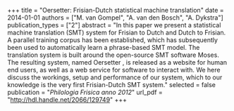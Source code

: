 +++
title = "Oersetter: Frisian-Dutch statistical machine translation"
date = 2014-01-01
authors = ["M. van Gompel", "A. van den Bosch", "A. Dykstra"]
publication_types = ["2"]
abstract = "In this paper we present a statistical machine translation (SMT) system for Frisian to Dutch and Dutch to Frisian. A parallel training corpus has been established, which has subsequently been used to automatically learn a phrase-based SMT model. The translation system is built around the open-source SMT software Moses. The resulting system, named Oersetter , is released as a website for human end users, as well as a web service for software to interact with. We here discuss the workings, setup and performance of our system, which to our knowledge is the very first Frisian-Dutch SMT system."
selected = false
publication = "*Philologia Frisica anno 2012*"
url_pdf = "http://hdl.handle.net/2066/129749"
+++

